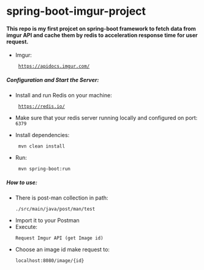 # spring-boot-imgur-project
#### This repo is my first projcet on spring-boot framework to fetch data from imgur API and cache them by redis to acceleration response time for user request.
 + Imgur: <pre><code> https://apidocs.imgur.com/</code></pre>
 
##### Configuration and Start the Server:
+ Install and run Redis on your machine: <pre><code> https://redis.io/ </code></pre>

+ Make sure that your redis server running locally and configured on port: <code> 6379 </code>

+ Install dependencies: 
  <pre><code> mvn clean install</code></pre>
+ Run: 
  <pre><code> mvn spring-boot:run</code></pre>
  
  
##### How to use:
+ There is post-man collection in path:
	<pre><code>./src/main/java/post/man/test</code></pre>
+ Import it to your Postman 
+ Execute: 
	<pre><code>Request Imgur API (get Image id)</code></pre>
+ Choose an image id make request to: 
  	<pre><code>localhost:8080/image/{id}</code></pre>
